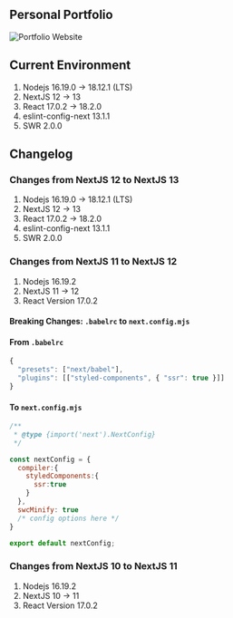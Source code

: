 ## Personal Portfolio
![Portfolio Website](https://i.ibb.co/WgPMpts/image.png)

## Current Environment
1. Nodejs 16.19.0 -> 18.12.1 (LTS)
2. NextJS 12 -> 13
3. React 17.0.2 -> 18.2.0
4. eslint-config-next 13.1.1
5. SWR 2.0.0

## Changelog
### Changes from NextJS 12 to NextJS 13
1. Nodejs 16.19.0 -> 18.12.1 (LTS)
2. NextJS 12 -> 13
3. React 17.0.2 -> 18.2.0
4. eslint-config-next 13.1.1
5. SWR 2.0.0
### Changes from NextJS 11 to NextJS 12
1. Nodejs 16.19.2
2. NextJS 11 -> 12
3. React Version 17.0.2
#### Breaking Changes: `.babelrc` to `next.config.mjs`
#### From `.babelrc`
```javascript
{
  "presets": ["next/babel"],
  "plugins": [["styled-components", { "ssr": true }]]
}
```
#### To `next.config.mjs`
```javascript
/**
 * @type {import('next').NextConfig}
 */

const nextConfig = {
  compiler:{
    styledComponents:{
      ssr:true
    }
  },
  swcMinify: true
  /* config options here */
}

export default nextConfig;
```

### Changes from NextJS 10 to NextJS 11
1. Nodejs 16.19.2
2. NextJS 10 -> 11
3. React Version 17.0.2

